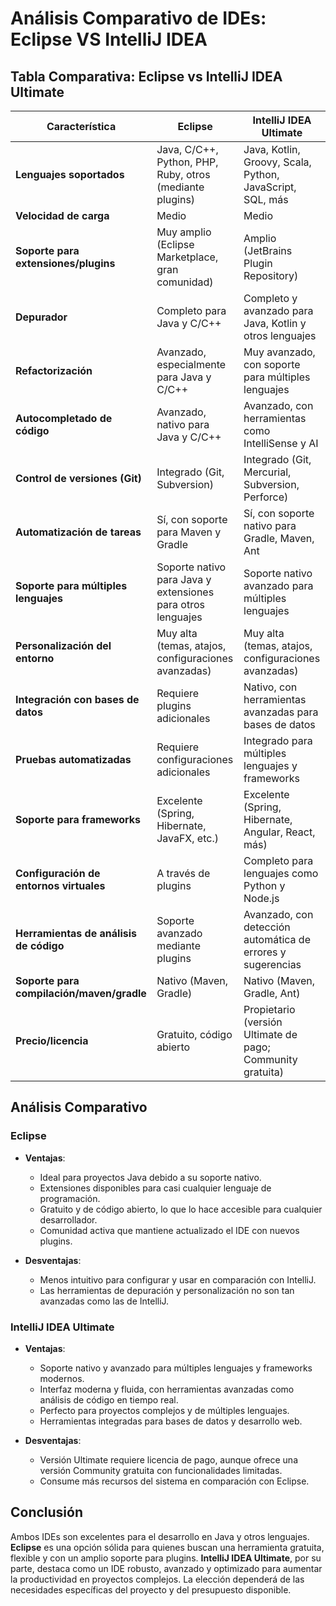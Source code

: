 # Análisis Comparativo de IDEs: Eclipse VS IntelliJ IDEA

## Tabla Comparativa: Eclipse vs IntelliJ IDEA Ultimate

| **Característica**                   | **Eclipse**                                                   | **IntelliJ IDEA Ultimate**                                     |
|--------------------------------------|----------------------------------------------------------------|----------------------------------------------------------------|
| **Lenguajes soportados**             | Java, C/C++, Python, PHP, Ruby, otros (mediante plugins)       | Java, Kotlin, Groovy, Scala, Python, JavaScript, SQL, más      |
| **Velocidad de carga**               | Medio                                                         | Medio                                                         |
| **Soporte para extensiones/plugins** | Muy amplio (Eclipse Marketplace, gran comunidad)              | Amplio (JetBrains Plugin Repository)                          |
| **Depurador**                        | Completo para Java y C/C++                                     | Completo y avanzado para Java, Kotlin y otros lenguajes       |
| **Refactorización**                  | Avanzado, especialmente para Java y C/C++                      | Muy avanzado, con soporte para múltiples lenguajes            |
| **Autocompletado de código**         | Avanzado, nativo para Java y C/C++                             | Avanzado, con herramientas como IntelliSense y AI             |
| **Control de versiones (Git)**       | Integrado (Git, Subversion)                                    | Integrado (Git, Mercurial, Subversion, Perforce)              |
| **Automatización de tareas**         | Sí, con soporte para Maven y Gradle                           | Sí, con soporte nativo para Gradle, Maven, Ant                |
| **Soporte para múltiples lenguajes** | Soporte nativo para Java y extensiones para otros lenguajes   | Soporte nativo avanzado para múltiples lenguajes              |
| **Personalización del entorno**      | Muy alta (temas, atajos, configuraciones avanzadas)            | Muy alta (temas, atajos, configuraciones avanzadas)           |
| **Integración con bases de datos**   | Requiere plugins adicionales                                   | Nativo, con herramientas avanzadas para bases de datos        |
| **Pruebas automatizadas**            | Requiere configuraciones adicionales                          | Integrado para múltiples lenguajes y frameworks               |
| **Soporte para frameworks**          | Excelente (Spring, Hibernate, JavaFX, etc.)                   | Excelente (Spring, Hibernate, Angular, React, más)           |
| **Configuración de entornos virtuales** | A través de plugins                                            | Completo para lenguajes como Python y Node.js                |
| **Herramientas de análisis de código** | Soporte avanzado mediante plugins                             | Avanzado, con detección automática de errores y sugerencias  |
| **Soporte para compilación/maven/gradle** | Nativo (Maven, Gradle)                                        | Nativo (Maven, Gradle, Ant)                                   |
| **Precio/licencia**                  | Gratuito, código abierto                                       | Propietario (versión Ultimate de pago; Community gratuita)    |

## Análisis Comparativo

### Eclipse
- **Ventajas**:
  - Ideal para proyectos Java debido a su soporte nativo.
  - Extensiones disponibles para casi cualquier lenguaje de programación.
  - Gratuito y de código abierto, lo que lo hace accesible para cualquier desarrollador.
  - Comunidad activa que mantiene actualizado el IDE con nuevos plugins.

- **Desventajas**:
  - Menos intuitivo para configurar y usar en comparación con IntelliJ.
  - Las herramientas de depuración y personalización no son tan avanzadas como las de IntelliJ.

### IntelliJ IDEA Ultimate
- **Ventajas**:
  - Soporte nativo y avanzado para múltiples lenguajes y frameworks modernos.
  - Interfaz moderna y fluida, con herramientas avanzadas como análisis de código en tiempo real.
  - Perfecto para proyectos complejos y de múltiples lenguajes.
  - Herramientas integradas para bases de datos y desarrollo web.

- **Desventajas**:
  - Versión Ultimate requiere licencia de pago, aunque ofrece una versión Community gratuita con funcionalidades limitadas.
  - Consume más recursos del sistema en comparación con Eclipse.

## Conclusión

Ambos IDEs son excelentes para el desarrollo en Java y otros lenguajes. **Eclipse** es una opción sólida para quienes buscan una herramienta gratuita, flexible y con un amplio soporte para plugins. **IntelliJ IDEA Ultimate**, por su parte, destaca como un IDE robusto, avanzado y optimizado para aumentar la productividad en proyectos complejos. La elección dependerá de las necesidades específicas del proyecto y del presupuesto disponible.
